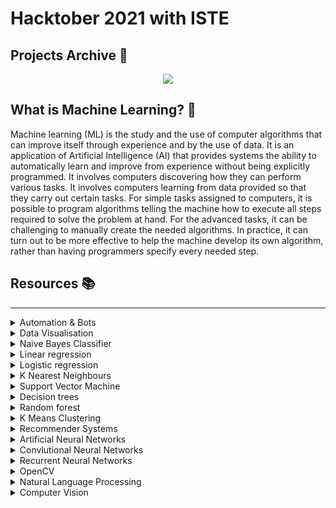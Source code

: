 <h1>
  Hacktober 2021 with ISTE
</h1>

<h2>
  Projects Archive  📨 
</h2>

<p align="center">
<img src="https://github.com/Tirth22/Temp/blob/main/5e0c09805d04718512864363ab3f0d78.gif">
</p>


## What is Machine Learning?  🧠

Machine learning (ML) is the study and the use of computer algorithms that can improve itself through experience and by the use of data. It is an application of Artificial Intelligence (AI) that provides systems the ability to automatically learn and improve from experience without being explicitly programmed. It involves computers discovering how they can perform various tasks. It involves computers learning from data provided so that they carry out certain tasks. For simple tasks assigned to computers, it is possible to program algorithms telling the machine how to execute all steps required to solve the problem at hand. For the advanced tasks, it can be challenging to manually create the needed algorithms. In practice, it can turn out to be more effective to help the machine develop its own algorithm, rather than having programmers specify every needed step.

## Resources 📚

---
<details>
<summary>Automation & Bots</summary>
<br>



Relevant Examples:

* Sending email using python
* Linkedin Bots

 </details>

<details>
  
<summary>Data Visualisation</summary>
<br>

Relevant Examples:

* Covid data visualisation
</details>

<details>
<summary>Naive Bayes Classifier</summary>
<br>


Relevant Examples:

* Given the weather conditions, each tuple classifies the conditions as fit(“Yes”) or unfit(“No”) for plaing golf.
 </details>

<details>
<summary>Linear regression</summary>
<br>

Relevant Examples:

* Air Quality Prediction
</details>

<details>
<summary>Logistic regression</summary>
<br>



Relevant Examples:

* Diabeties Classification using Logistic regression
</details>
  
<details>
  
<summary>K Nearest Neighbours</summary>
<br>

Relevant Examples:
 
* Face recognition using haarcascades and KNN
  
</details>

<details>
  
<summary>Support Vector Machine </summary>
<br>
  

Relevant Examples:

* SVM for identifying the classification of genes given genes dataset

 </details>

<details>
  
<summary>Decision trees </summary>
<br>
  

Relevant Examples:

* Predict the surviours left and evaluation metrics using the Titanic dataset.

</details>

<details>
  
<summary>Random forest </summary>
<br>


Relevant Examples:

* Predict the surviours left and evaluation metrics using the Titanic dataset.

  </details>

<details>
  
<summary>K Means Clustering
 </summary>
<br>


Relevant Examples:

* Dominant color detection

  </details>
  <details>
  
<summary>Recommender Systems</summary>
<br>

Relevant Examples:

* Recommend movies based on collaborative filtering 

</details>
  <details>
  
<summary>Artificial Neural Networks</summary>
<br>

Relevant Examples:

* Predict the label of the input image of MNIST Digits and show the evaluation metrics of the model used.

</details>

<details>
  
<summary>Convlutional Neural Networks</summary>
<br>
  
Relevant Examples:

* Predict the label of the input image of Fashion MNIST  and show the evaluation metrics of the model used
* Cat vs Dog Classifier
* Hand Gesture Recognition

</details>

<details>
  
<summary>Recurrent Neural Networks</summary>
<br>


Relevant Examples:

* Time Series Predictions using RNN.

  </details>
<details>
  
<summary>OpenCV</summary>
<br>

Relevant Examples:

* Mask Detection using Haarcascades and opencv.
</details>
<details>
  
<summary>Natural Language Processing </summary>
<br>


Relevant Examples:

* Text rank algortihm to find the most important keywords in a paragraph
</details>
<details>
  
<summary>Computer Vision </summary>
<br>



Relevant Examples:

* Optical Character Recognition
</details>

